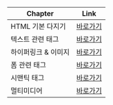 |Chapter|Link|
|----|----|
| HTML 기본 다지기 | [바로가기](/HTML5/00/README.md)|
| 텍스트 관련 태그   | [바로가기](/HTML5/01/README.md)|
| 하이퍼링크 & 이미지 | [바로가기](/HTML5/02/README.md)|
| 폼 관련 태그      | [바로가기](/HTML5/03/README.md)|
| 시맨틱 태그       | [바로가기](./04/README.md) |
| 멀티미디어        | [바로가기](./05/README.md)  |

